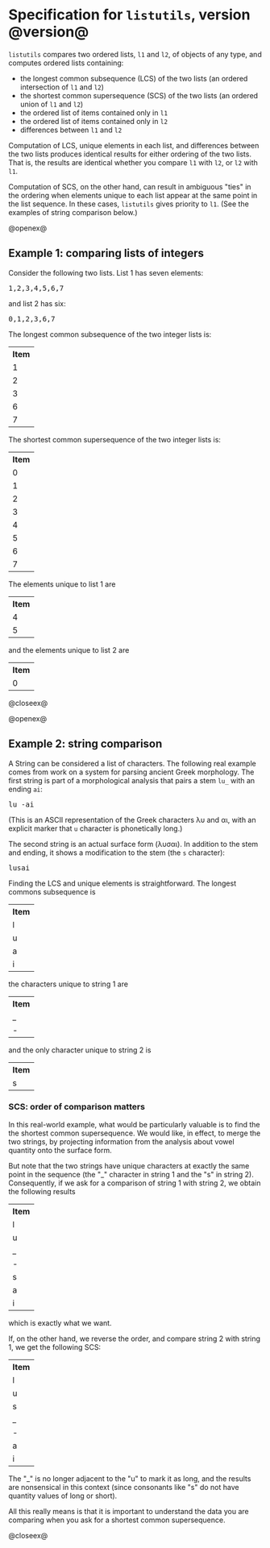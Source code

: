 # Specification for `listutils`, version @version@ #

`listutils` compares two ordered lists, `l1` and `l2`, of objects of any type, and computes ordered lists containing:

- the longest common subsequence (LCS) of the two lists (an ordered intersection of `l1` and `l2`)
- the shortest common supersequence (SCS) of the two lists (an ordered union of `l1` and `l2`)
- the ordered list of items contained only in `l1`
- the ordered list of items contained only in `l2`
- differences between `l1` and `l2`




Computation of LCS, unique elements in each list, and differences between the two lists produces identical results for either ordering of the two lists.  That is, the results are identical whether you compare `l1` with `l2`, or `l2` with `l1`.

Computation of SCS, on the other hand, can result in ambiguous "ties" in the ordering when elements unique to each list appear at the same point in the list sequence.  In these cases, `listutils` gives priority to `l1`.  (See the examples of string comparison below.)



@openex@

## Example 1: comparing lists of integers ##

Consider the following two lists. List 1 has seven elements:

<pre concordion:set="#l1">1,2,3,4,5,6,7</pre>

and list 2 has six:


<pre concordion:set="#l2">0,1,2,3,6,7</pre>


The longest common subsequence of the two integer lists is:


 <table concordion:verifyRows="#item : getLcs(#l1,#l2)">
<tr><th concordion:assertEquals="#item">Item</th></tr>

<tr><td>1</td></tr>
<tr><td>2</td></tr>
<tr><td>3</td></tr>
<tr><td>6</td></tr>
<tr><td>7</td></tr>
</table>


The shortest common supersequence of the two integer lists is:


<table concordion:verifyRows="#item : getScs(#l1,#l2)">
<tr><th concordion:assertEquals="#item">Item</th></tr>

<tr><td>0</td></tr>
<tr><td>1</td></tr>
<tr><td>2</td></tr>
<tr><td>3</td></tr>
<tr><td>4</td></tr>
<tr><td>5</td></tr>
<tr><td>6</td></tr>
<tr><td>7</td></tr>
</table>




The elements unique to list 1 are


 <table concordion:verifyRows="#item : getUnique1(#l1,#l2)">
<tr><th concordion:assertEquals="#item">Item</th></tr>

<tr><td>4</td></tr>
<tr><td>5</td></tr>
</table>

and the elements unique to list 2 are



 <table concordion:verifyRows="#item : getUnique2(#l1,#l2)">
<tr><th concordion:assertEquals="#item">Item</th></tr>

<tr><td>0</td></tr>

</table>

@closeex@




@openex@

## Example 2: string comparison

A String can be considered a list of characters.  The following real example comes from work on a system for parsing ancient Greek morphology.  The first string is part of a morphological analysis that pairs a stem `lu_` with an ending `ai`:

<pre concordion:set="#s1">lu_-ai</pre>

(This is an ASCII representation of the Greek characters λυ and αι, with an explicit marker that `u` character is phonetically long.)

The second string is an actual surface form (λυσαι).  In addition to the stem and ending, it shows a modification to the stem (the `s` character):

<pre concordion:set="#s2">lusai</pre>


Finding the LCS and unique elements is straightforward. The longest commons subsequence is


 <table concordion:verifyRows="#item : getStrLcs(#s1,#s2)">
<tr><th concordion:assertEquals="#item">Item</th></tr>

<tr><td>l</td></tr>
<tr><td>u</td></tr>
<tr><td>a</td></tr>
<tr><td>i</td></tr>
</table>

the characters unique to string 1 are


 <table concordion:verifyRows="#item : getStrUnique1(#s1,#s2)">
<tr><th concordion:assertEquals="#item">Item</th></tr>

<tr><td>_</td></tr>
<tr><td>-</td></tr>
</table>

and the only character unique to string 2 is




 <table concordion:verifyRows="#item : getStrUnique2(#s1,#s2)">
<tr><th concordion:assertEquals="#item">Item</th></tr>

<tr><td>s</td></tr>

</table>



### SCS: order of comparison matters
In this real-world example, what would be particularly valuable  is to find the the shortest common supersequence.  We would like, in effect,  to merge the two strings, by projecting information from the analysis about vowel quantity onto the surface form.

But note that the two strings have unique characters at exactly the same point in the sequence (the "_" character in string 1 and the "s" in string 2).  Consequently, if we ask for a comparison of string 1 with string 2, we obtain the following results



<table concordion:verifyRows="#item : getStrScs(#s1, #s2)">
<tr><th concordion:assertEquals="#item">Item</th></tr>

<tr><td>l</td></tr>
<tr><td>u</td></tr>
<tr><td>_</td></tr>
<tr><td>-</td></tr>
<tr><td>s</td></tr>
<tr><td>a</td></tr>
<tr><td>i</td></tr>
</table>

which is exactly what we want.

If, on the other hand, we reverse the order, and compare string 2 with string 1, we get the following SCS:

<table concordion:verifyRows="#item : getStrScs(#s2, #s1)">
<tr><th concordion:assertEquals="#item">Item</th></tr>

<tr><td>l</td></tr>
<tr><td>u</td></tr>
<tr><td>s</td></tr>
<tr><td>_</td></tr>
<tr><td>-</td></tr>
<tr><td>a</td></tr>
<tr><td>i</td></tr>
</table>

The "_" is no longer adjacent to the "u" to mark it as long, and the results are nonsensical in this context (since consonants like "s" do not have quantity values of long or short).

All this really means is that it is important to understand the data you are comparing when you ask for a shortest common supersequence.

@closeex@
